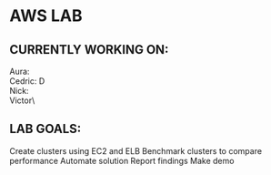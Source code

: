 # AWS LAB
## CURRENTLY WORKING ON:
Aura:\
Cedric: D\
Nick:\
Victor\

## LAB GOALS:
Create  clusters using EC2 and ELB
Benchmark clusters to compare performance
Automate solution
Report findings
Make demo
